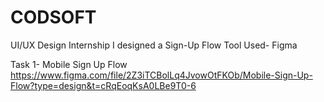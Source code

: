 # CODSOFT
UI/UX Design Internship
I designed a Sign-Up Flow
Tool Used- Figma

Task 1- Mobile Sign Up Flow
https://www.figma.com/file/2Z3iTCBolLq4JvowOtFKOb/Mobile-Sign-Up-Flow?type=design&t=cRqEoqKsA0LBe9T0-6
